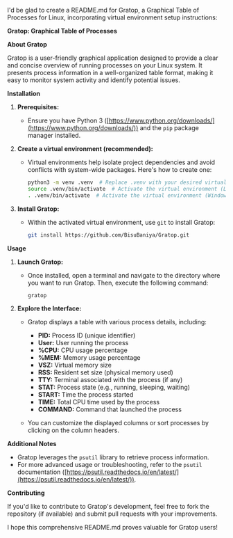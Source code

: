 I'd be glad to create a README.md for Gratop, a Graphical Table of Processes for Linux, incorporating virtual environment setup instructions:

**Gratop: Graphical Table of Processes**

**About Gratop**

Gratop is a user-friendly graphical application designed to provide a clear and concise overview of running processes on your Linux system. It presents process information in a well-organized table format, making it easy to monitor system activity and identify potential issues.

**Installation**

1. **Prerequisites:**
   - Ensure you have Python 3 ([https://www.python.org/downloads/](https://www.python.org/downloads/)) and the `pip` package manager installed.

2. **Create a virtual environment (recommended):**
   - Virtual environments help isolate project dependencies and avoid conflicts with system-wide packages. Here's how to create one:
     ```bash
     python3 -m venv .venv  # Replace .venv with your desired virtual env name
     source .venv/bin/activate  # Activate the virtual environment (Linux/macOS)
     . .venv/bin/activate  # Activate the virtual environment (Windows)
     ```

3. **Install Gratop:**
   - Within the activated virtual environment, use `git` to install Gratop:
     ```bash
     git install https://github.com/BisuBaniya/Gratop.git
     ```

**Usage**

1. **Launch Gratop:**
   - Once installed, open a terminal and navigate to the directory where you want to run Gratop. Then, execute the following command:
     ```bash
     gratop
     ```

2. **Explore the Interface:**
   - Gratop displays a table with various process details, including:
     - **PID:** Process ID (unique identifier)
     - **User:** User running the process
     - **%CPU:** CPU usage percentage
     - **%MEM:** Memory usage percentage
     - **VSZ:** Virtual memory size
     - **RSS:** Resident set size (physical memory used)
     - **TTY:** Terminal associated with the process (if any)
     - **STAT:** Process state (e.g., running, sleeping, waiting)
     - **START:** Time the process started
     - **TIME:** Total CPU time used by the process
     - **COMMAND:** Command that launched the process

   - You can customize the displayed columns or sort processes by clicking on the column headers.

**Additional Notes**

- Gratop leverages the `psutil` library to retrieve process information.
- For more advanced usage or troubleshooting, refer to the `psutil` documentation ([https://psutil.readthedocs.io/en/latest/](https://psutil.readthedocs.io/en/latest/)).

**Contributing**

If you'd like to contribute to Gratop's development, feel free to fork the repository (if available) and submit pull requests with your improvements.

I hope this comprehensive README.md proves valuable for Gratop users!